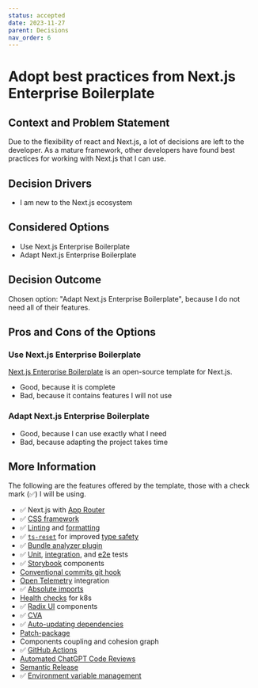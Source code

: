 ```yaml
---
status: accepted
date: 2023-11-27
parent: Decisions
nav_order: 6
---
```


# Adopt best practices from Next.js Enterprise Boilerplate

## Context and Problem Statement

Due to the flexibility of react and Next.js, a lot of decisions are left to the developer.
As a mature framework, other developers have found best practices for working with Next.js that I can use.

## Decision Drivers

- I am new to the Next.js ecosystem

## Considered Options

- Use Next.js Enterprise Boilerplate
- Adapt Next.js Enterprise Boilerplate

## Decision Outcome

Chosen option: "Adapt Next.js Enterprise Boilerplate", because I do not need all of their features.

## Pros and Cons of the Options

### Use Next.js Enterprise Boilerplate

[Next.js Enterprise Boilerplate](https://github.com/Blazity/next-enterprise) is an open-source template for Next.js.

- Good, because it is complete
- Bad, because it contains features I will not use

### Adapt Next.js Enterprise Boilerplate

- Good, because I can use exactly what I need
- Bad, because adapting the project takes time

## More Information

The following are the features offered by the template, those with a check mark (✅) I will be using.

- ✅ Next.js with [App Router](https://nextjs.org/docs/app/building-your-application/routing#the-app-router)
- ✅ [CSS framework](https://tailwindcss.com/)
- ✅ [Linting](https://eslint.org/) and [formatting](https://prettier.io/)
- ✅ [`ts-reset`](https://github.com/total-typescript/ts-reset) for improved [type safety](https://www.typescriptlang.org/)
- ✅ [Bundle analyzer plugin](https://www.npmjs.com/package/@next/bundle-analyzer)
- ✅ [Unit](https://jestjs.io/), [integration](https://testing-library.com/react), and [e2e](https://playwright.dev/) tests
- ✅ [Storybook](https://storybook.js.org/) components
- [Conventional commits git hook](https://www.conventionalcommits.org/)
- [Open Telemetry](https://opentelemetry.io/) integration
- ✅ [Absolute imports](https://nextjs.org/docs/advanced-features/module-path-aliases)
- [Health checks](https://kubernetes.io/docs/tasks/configure-pod-container/configure-liveness-readiness-startup-probes/) for k8s
- ✅ [Radix UI](https://www.radix-ui.com/) components
- ✅ [CVA](http://cva.style/)
- ✅ [Auto-updating dependencies](https://www.whitesourcesoftware.com/free-developer-tools/renovate)
- [Patch-package](https://www.npmjs.com/package/patch-package)
- Components coupling and cohesion graph
- ✅ [GitHub Actions](https://github.com/features/actions)
- [Automated ChatGPT Code Reviews](https://openai.com/chatgpt)
- [Semantic Release](https://github.com/semantic-release/semantic-release)
- ✅ [Environment variable management](https://env.t3.gg/)
